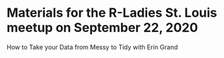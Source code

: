 # Materials for the R-Ladies St. Louis meetup on September 22, 2020

How to Take your Data from Messy to Tidy with Erin Grand
